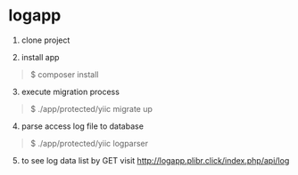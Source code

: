 # logapp

1. clone project

2. install app
> $ composer install

3. execute migration process
> $ ./app/protected/yiic migrate up

4. parse access log file to database 
> $ ./app/protected/yiic logparser

5. to see log data list by GET
visit http://logapp.plibr.click/index.php/api/log
